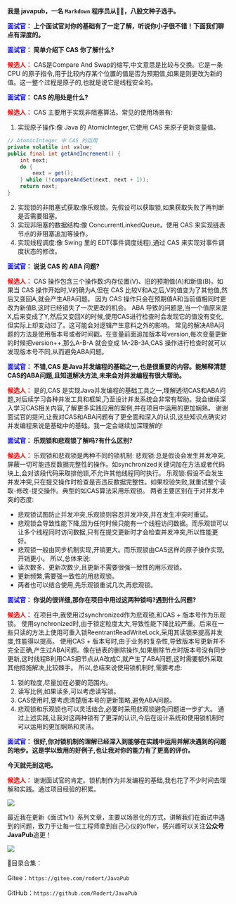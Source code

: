 **我是 javapub，一名 `Markdown` 程序员从👨‍💻，八股文种子选手。**


**<font color=blue>面试官</font>： 上个面试官对你的基础有了一定了解，听说你小子很不错！下面我们聊点有深度的。**

**<font color=blue>面试官</font>：  简单介绍下 CAS 你了解什么?**

**<font color=red>候选人：</font>** CAS是Compare And Swap的缩写,中文意思是比较与交换。它是一条 CPU 的原子指令,用于比较内存某个位置的值是否为预期值,如果是则更改为新的值。这一整个过程是原子的,也就是说它是线程安全的。

**<font color=blue>面试官</font>： CAS 的用处是什么?**

**<font color=red>候选人：</font>** CAS 主要用于实现非阻塞算法。常见的使用场景有:
1. 实现原子操作:像 Java 的 AtomicInteger,它使用 CAS 来原子更新变量值。

```java
// AtomicInteger 中 CAS 的运用
private volatile int value;
public final int getAndIncrement() {
    int next;
    do {
        next = get();
    } while (!compareAndSet(next, next + 1));
    return next; 
}
```

2. 实现锁的非阻塞式获取:像乐观锁。先假设可以获取锁,如果获取失败了再判断是否需要阻塞。
3. 实现非阻塞的数据结构:像 ConcurrentLinkedQueue。使用 CAS 来实现链表节点的非阻塞追加等操作。
4. 实现线程调度:像 Swing 里的 EDT(事件调度线程),通过 CAS 来实现对事件调度状态的修改。

**<font color=blue>面试官</font>： 说说 CAS 的 ABA 问题?**

**<font color=red>候选人：</font>** CAS 操作包含三个操作数:内存位置(V)、旧的预期值(A)和新值(B)。如果当 CAS 操作开始时,V的确为A,但在 CAS 比较V和A之后,V的值变为了其他值,然后又变回A,就会产生ABA问题。
因为 CAS 操作只会在预期值A和当前值相同时更改为新值B,这时已经错失了一次更改的机会。
ABA 导致的问题是,当一个值原来是X,后来变成了Y,然后又变回X的时候,使用CAS进行检查时会发现它的值没有变化,但实际上却变动过了。这可能会对逻辑产生意料之外的影响。
常见的解决ABA问题的方法是使用版本号或者时间戳。在变量前面追加版本号version,每次变量更新的时候把version++,那么A-B-A 就会变成 1A-2B-3A,CAS 操作进行检查时就可以发现版本号不同,从而避免ABA问题。

**<font color=blue>面试官</font>： 不错,CAS 是Java并发编程的基础之一,也是很重要的内容。能解释清楚CAS的ABA问题,且知道解决方法,未来会对并发编程有很大帮助。**

**<font color=red>候选人：</font>** 是的,CAS 是实现Java并发编程的基础工具之一,理解透彻CAS和ABA问题,对后续学习各种并发工具和框架,乃至设计并发系统会非常有帮助。我会继续深入学习CAS相关内容,了解更多实践应用的案例,并在项目中运用的更加娴熟。
谢谢面试官的提问,让我对CAS和ABA问题有了更全面和深入的认识,这些知识点确实对并发编程来说是基础中的基础。我一定会继续加深理解的! 

**<font color=blue>面试官</font>：  乐观锁和悲观锁了解吗?有什么区别?**

**<font color=red>候选人：</font>** 乐观锁和悲观锁是两种不同的锁机制:
悲观锁:总是假设会发生并发冲突,屏蔽一切可能违反数据完整性的操作。如synchronized关键词加在方法或者代码块上,会对该段代码采取排他锁,不允许其他线程同时执行。
乐观锁:假设不会发生并发冲突,只在提交操作时检查是否违反数据完整性。如果校验失败,就重试整个读取-修改-提交操作。典型的如CAS算法采用乐观锁。
两者主要区别在于对并发冲突的态度:
- 悲观锁试图防止并发冲突,乐观锁则容忍并发冲突,并在发生冲突时重试。
- 悲观锁会导致性能下降,因为任何时候只能有一个线程访问数据。而乐观锁可以让多个线程同时访问数据,只有在提交更新时才会检查并发冲突,所以性能更好。
- 悲观锁一般由同步机制实现,开销更大。而乐观锁由CAS这样的原子操作实现,开销更小。
所以,总体来说:
- 读次数多、更新次数少,且更新不需要很强一致性的用乐观锁。
- 更新频繁,需要强一致性的用悲观锁。
- 两者也可以结合使用,先乐观锁重试几次,再悲观锁。

**<font color=blue>面试官</font>： 你说的很详细,那你在项目中用过这两种锁吗?遇到什么问题?**

**<font color=red>候选人：</font>** 在项目中,我使用过synchronized作为悲观锁,和CAS + 版本号作为乐观锁。
使用synchronized时,由于锁定粒度太大,导致性能下降比较严重。后来在一些只读的方法上使用可重入锁ReentrantReadWriteLock,采用其读锁来提高并发度,性能得以提高。
使用CAS + 版本号时,由于业务的复杂性,导致版本号更新并不完全正确,产生过ABA问题。像在链表的删除操作,如果删除节点时版本号没有同步更新,这时线程B利用CAS把节点从A改成C,就产生了ABA问题,这时需要额外采取其他措施解决,比较棘手。
所以,总结来说使用锁机制时,需要考虑:
1. 锁的粒度,尽量加在必要的范围内。
2. 读写比例,如果读多,可以考虑读写锁。   
3. CAS使用时,要考虑清楚版本号的更新策略,避免ABA问题。
4. 悲观锁和乐观锁也可以灵活结合,必要时采用悲观锁避免问题进一步扩大。
通过上述实践,让我对这两种锁有了更深的认识,今后在设计系统和使用锁机制时可以运用的更加娴熟和灵活。

**<font color=blue>面试官</font>： 很好,你对锁机制的理解已经深入到能够在实践中运用并解决遇到的问题的地步。这是学以致用的好例子,也让我对你的能力有了更高的评价。**

**今天就先到这吧。**

**<font color=red>候选人：</font>** 谢谢面试官的肯定。锁机制作为并发编程的基础,我也花了不少时间去理解和实践。通过项目经验的积累。




![](https://ghproxy.com/https://raw.githubusercontent.com/Rodert/javapub_oss/main/other/ivan-dodig-R21SyyJDFgc-unsplash.jpg?raw=true)



最近我在更新《面试1v1》系列文章，主要以场景化的方式，讲解我们在面试中遇到的问题，致力于让每一位工程师拿到自己心仪的offer，感兴趣可以关注**公众号JavaPub**追更！


![](https://ghproxy.com/https://raw.githubusercontent.com/Rodert/javapub_oss/main/common/javapub-qr-code.png?raw=true)




🎁目录合集：

Gitee：`https://gitee.com/rodert/JavaPub`

GitHub：`https://github.com/Rodert/JavaPub`



